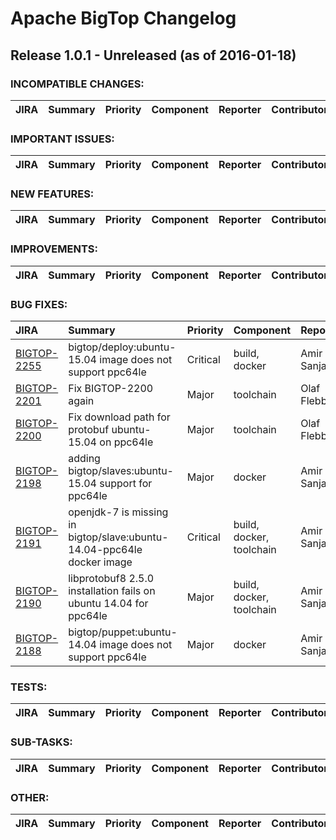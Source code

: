 
<!---
# Licensed to the Apache Software Foundation (ASF) under one
# or more contributor license agreements.  See the NOTICE file
# distributed with this work for additional information
# regarding copyright ownership.  The ASF licenses this file
# to you under the Apache License, Version 2.0 (the
# "License"); you may not use this file except in compliance
# with the License.  You may obtain a copy of the License at
#
#     http://www.apache.org/licenses/LICENSE-2.0
#
# Unless required by applicable law or agreed to in writing, software
# distributed under the License is distributed on an "AS IS" BASIS,
# WITHOUT WARRANTIES OR CONDITIONS OF ANY KIND, either express or implied.
# See the License for the specific language governing permissions and
# limitations under the License.
-->
# Apache BigTop Changelog

## Release 1.0.1 - Unreleased (as of 2016-01-18)

### INCOMPATIBLE CHANGES:

| JIRA | Summary | Priority | Component | Reporter | Contributor |
|:---- |:---- | :--- |:---- |:---- |:---- |


### IMPORTANT ISSUES:

| JIRA | Summary | Priority | Component | Reporter | Contributor |
|:---- |:---- | :--- |:---- |:---- |:---- |


### NEW FEATURES:

| JIRA | Summary | Priority | Component | Reporter | Contributor |
|:---- |:---- | :--- |:---- |:---- |:---- |


### IMPROVEMENTS:

| JIRA | Summary | Priority | Component | Reporter | Contributor |
|:---- |:---- | :--- |:---- |:---- |:---- |


### BUG FIXES:

| JIRA | Summary | Priority | Component | Reporter | Contributor |
|:---- |:---- | :--- |:---- |:---- |:---- |
| [BIGTOP-2255](https://issues.apache.org/jira/browse/BIGTOP-2255) | bigtop/deploy:ubuntu-15.04 image does not support ppc64le |  Critical | build, docker | Amir Sanjar | Amir Sanjar |
| [BIGTOP-2201](https://issues.apache.org/jira/browse/BIGTOP-2201) | Fix BIGTOP-2200 again |  Major | toolchain | Olaf Flebbe | Olaf Flebbe |
| [BIGTOP-2200](https://issues.apache.org/jira/browse/BIGTOP-2200) | Fix download path for protobuf ubuntu-15.04 on ppc64le |  Major | toolchain | Olaf Flebbe | Olaf Flebbe |
| [BIGTOP-2198](https://issues.apache.org/jira/browse/BIGTOP-2198) | adding bigtop/slaves:ubuntu-15.04 support for ppc64le |  Major | docker | Amir Sanjar | Amir Sanjar |
| [BIGTOP-2191](https://issues.apache.org/jira/browse/BIGTOP-2191) | openjdk-7 is missing in bigtop/slave:ubuntu-14.04-ppc64le docker image |  Critical | build, docker, toolchain | Amir Sanjar | Amir Sanjar |
| [BIGTOP-2190](https://issues.apache.org/jira/browse/BIGTOP-2190) | libprotobuf8 2.5.0 installation fails on ubuntu 14.04 for ppc64le |  Major | build, docker, toolchain | Amir Sanjar | Amir Sanjar |
| [BIGTOP-2188](https://issues.apache.org/jira/browse/BIGTOP-2188) | bigtop/puppet:ubuntu-14.04 image does not support ppc64le |  Major | docker | Amir Sanjar | Amir Sanjar |


### TESTS:

| JIRA | Summary | Priority | Component | Reporter | Contributor |
|:---- |:---- | :--- |:---- |:---- |:---- |


### SUB-TASKS:

| JIRA | Summary | Priority | Component | Reporter | Contributor |
|:---- |:---- | :--- |:---- |:---- |:---- |


### OTHER:

| JIRA | Summary | Priority | Component | Reporter | Contributor |
|:---- |:---- | :--- |:---- |:---- |:---- |


